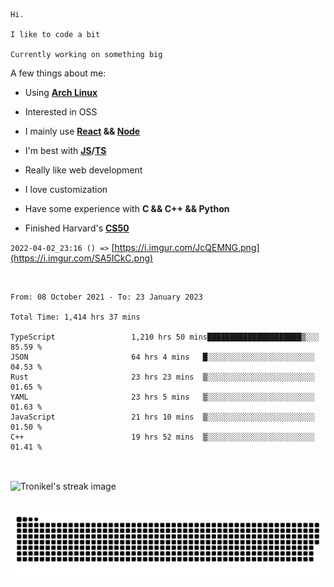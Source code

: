 ```
Hi.

I like to code a bit

Currently working on something big
```

A few things about me:

-   Using **[Arch Linux](https://archlinux.org/)**

-   Interested in OSS

-   I mainly use **[React](https://reactjs.org/) && [Node](https://nodejs.org/en/)**

-   I'm best with **[JS](https://www.javascript.com/)/[TS](https://www.typescriptlang.org/)**

-   Really like web development

-   I love customization

-   Have some experience with **C && C++ && Python**

-   Finished Harvard's **[CS50](https://cs50.harvard.edu)**

`2022-04-02_23:16 () =>` [https://i.imgur.com/JcQEMNG.png](https://i.imgur.com/SA5ICkC.png)

<br>

<!--START_SECTION:waka-->

```text
From: 08 October 2021 - To: 23 January 2023

Total Time: 1,414 hrs 37 mins

TypeScript                 1,210 hrs 50 mins█████████████████████▒░░░   85.59 %
JSON                       64 hrs 4 mins   █░░░░░░░░░░░░░░░░░░░░░░░░   04.53 %
Rust                       23 hrs 23 mins  ▒░░░░░░░░░░░░░░░░░░░░░░░░   01.65 %
YAML                       23 hrs 5 mins   ▒░░░░░░░░░░░░░░░░░░░░░░░░   01.63 %
JavaScript                 21 hrs 10 mins  ▒░░░░░░░░░░░░░░░░░░░░░░░░   01.50 %
C++                        19 hrs 52 mins  ▒░░░░░░░░░░░░░░░░░░░░░░░░   01.41 %
```

<!--END_SECTION:waka-->

<br>

<p><img align="center" src="https://github-readme-streak-stats.herokuapp.com/?user=Tronikelis&theme=dark" alt="Tronikel's streak image" /></p>

<br>

<img title="" src="https://raw.githubusercontent.com/Tronikelis/Tronikelis/output/github-contribution-grid-snake.svg" alt="very cool snake thingey" data-align="left">
